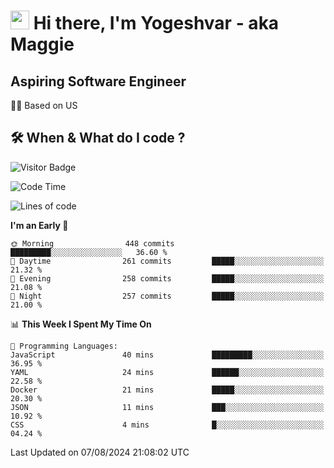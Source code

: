 <h1><img src="https://emojis.slackmojis.com/emojis/images/1531849430/4246/blob-sunglasses.gif?1531849430" width="30"/> Hi there, I'm Yogeshvar - aka Maggie</h1>

## Aspiring Software Engineer
🏂🏻  Based on US 

## 🛠 When & What do I code ?  

![Visitor Badge](https://visitor-badge.feriirawann.repl.co?username=yogeshvar&repo=yogeshvar&label=Visitors&style=plastic&color=%23457BFF&contentType=svg)

<!--START_SECTION:waka-->
![Code Time](http://img.shields.io/badge/Code%20Time-2%2C919%20hrs%2051%20mins-blue)

![Lines of code](https://img.shields.io/badge/From%20Hello%20World%20I%27ve%20Written-4.1%20million%20lines%20of%20code-blue)

**I'm an Early 🐤** 

```text
🌞 Morning                448 commits         █████████░░░░░░░░░░░░░░░░   36.60 % 
🌆 Daytime                261 commits         █████░░░░░░░░░░░░░░░░░░░░   21.32 % 
🌃 Evening                258 commits         █████░░░░░░░░░░░░░░░░░░░░   21.08 % 
🌙 Night                  257 commits         █████░░░░░░░░░░░░░░░░░░░░   21.00 % 
```


📊 **This Week I Spent My Time On** 

```text
💬 Programming Languages: 
JavaScript               40 mins             █████████░░░░░░░░░░░░░░░░   36.95 % 
YAML                     24 mins             ██████░░░░░░░░░░░░░░░░░░░   22.58 % 
Docker                   21 mins             █████░░░░░░░░░░░░░░░░░░░░   20.30 % 
JSON                     11 mins             ███░░░░░░░░░░░░░░░░░░░░░░   10.92 % 
CSS                      4 mins              █░░░░░░░░░░░░░░░░░░░░░░░░   04.24 % 
```


 Last Updated on 07/08/2024 21:08:02 UTC
<!--END_SECTION:waka-->
